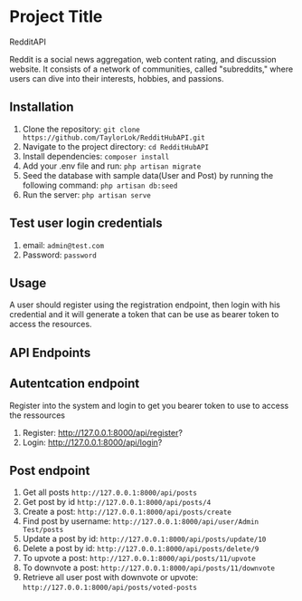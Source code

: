 # Project Title

RedditAPI

Reddit is a social news aggregation, web content rating, and discussion website. It consists of a network of communities, called "subreddits," where users can dive into their interests, hobbies, and passions.

## Installation

1. Clone the repository: `git clone https://github.com/TaylorLok/RedditHubAPI.git`
2. Navigate to the project directory: `cd RedditHubAPI`
3. Install dependencies: `composer install`
4. Add your .env file and run: `php artisan migrate`
5. Seed the database with sample data(User and Post) by running the following command: `php artisan db:seed`
6. Run the server: `php artisan serve`


## Test user login credentials
1. email: `admin@test.com`
2. Password: `password`

## Usage
A user should register using the registration endpoint, then login with his credential and it will generate a token that can be use as bearer token to access the resources.

## API Endpoints

## Autentcation endpoint
Register into the system and login to get you bearer token to use to access the ressources

1. Register: http://127.0.0.1:8000/api/register?
2. Login: http://127.0.0.1:8000/api/login?


## Post endpoint
1. Get all posts `http://127.0.0.1:8000/api/posts`
2. Get post by id `http://127.0.0.1:8000/api/posts/4`
3. Create a post: `http://127.0.0.1:8000/api/posts/create`
4. Find post by username: `http://127.0.0.1:8000/api/user/Admin Test/posts`
5. Update a post by id: `http://127.0.0.1:8000/api/posts/update/10`
6. Delete a post by id: `http://127.0.0.1:8000/api/posts/delete/9`
7. To upvote a post: `http://127.0.0.1:8000/api/posts/11/upvote`
8. To downvote a post: `http://127.0.0.1:8000/api/posts/11/downvote`
8. Retrieve all user post with downvote or upvote: `http://127.0.0.1:8000/api/posts/voted-posts`